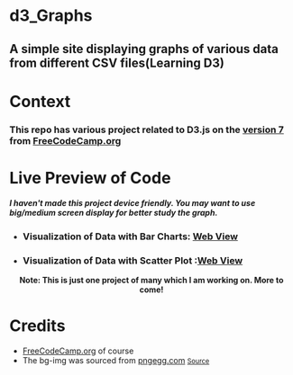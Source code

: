 # d3_Graphs
## A simple site displaying graphs of various data from different CSV files(Learning D3)

# Context
### This repo has various project related to D3.js on the [version 7](https://d3js.org/d3.v7.min.js) from [FreeCodeCamp.org](https://www.freecodecamp.org/learn/data-visualization/)


# Live Preview of Code
<p align="center">
<h5>I haven't made this project device friendly. You may want to use big/medium screen display for better study the graph. </h5>
</p>

* ### Visualization of Data with Bar Charts: [Web View](https://codepen.io/saurav-png/full/NWEKZxX)
* ### Visualization of Data with Scatter Plot :[Web View](https://codepen.io/saurav-png/full/abQzzdd)

<p align="center">
    <b>Note: This is just one project of many which I am working on. More to come!</b>
</p>

# Credits
* [FreeCodeCamp.org](https://www.freecodecamp.org/) of course
* The bg-img was sourced from [pngegg.com](https://www.pngegg.com) <small>[Source](https://www.pngegg.com/en/png-smixe/download)</small>
